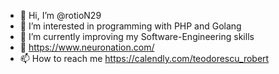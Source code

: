 - 👋 Hi, I’m @rotioN29
- 👀 I’m interested in programming with PHP and Golang
- 🌱 I’m currently improving my Software-Engineering skills
- 💓 https://www.neuronation.com/
- 📫 How to reach me https://calendly.com/teodorescu_robert

<!---
rotioN29/rotioN29 is a ✨ special ✨ repository because its `README.md` (this file) appears on your GitHub profile.
You can click the Preview link to take a look at your changes.
--->
